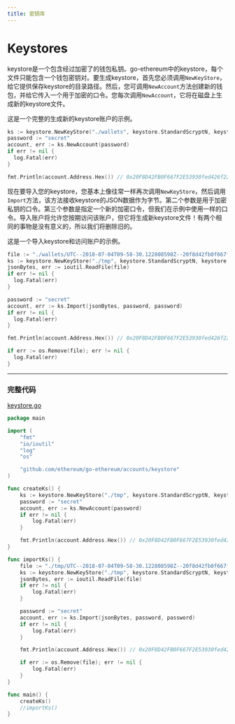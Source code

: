 ```yaml
---
title: 密钥库
---
```


# Keystores

keystore是一个包含经过加密了的钱包私钥。go-ethereum中的keystore，每个文件只能包含一个钱包密钥对。要生成keystore，首先您必须调用`NewKeyStore`，给它提供保存keystore的目录路径。然后，您可调用`NewAccount`方法创建新的钱包，并给它传入一个用于加密的口令。您每次调用`NewAccount`，它将在磁盘上生成新的keystore文件。

这是一个完整的生成新的keystore账户的示例。

```go
ks := keystore.NewKeyStore("./wallets", keystore.StandardScryptN, keystore.StandardScryptP)
password := "secret"
account, err := ks.NewAccount(password)
if err != nil {
  log.Fatal(err)
}

fmt.Println(account.Address.Hex()) // 0x20F8D42FB0F667F2E53930fed426f225752453b3
```

现在要导入您的keystore，您基本上像往常一样再次调用`NewKeyStore`，然后调用`Import`方法，该方法接收keystore的JSON数据作为字节。第二个参数是用于加密私钥的口令。第三个参数是指定一个新的加密口令，但我们在示例中使用一样的口令。导入账户将允许您按期访问该账户，但它将生成新keystore文件！有两个相同的事物是没有意义的，所以我们将删除旧的。

这是一个导入keystore和访问账户的示例。

```go
file := "./wallets/UTC--2018-07-04T09-58-30.122808598Z--20f8d42fb0f667f2e53930fed426f225752453b3"
ks := keystore.NewKeyStore("./tmp", keystore.StandardScryptN, keystore.StandardScryptP)
jsonBytes, err := ioutil.ReadFile(file)
if err != nil {
  log.Fatal(err)
}

password := "secret"
account, err := ks.Import(jsonBytes, password, password)
if err != nil {
  log.Fatal(err)
}

fmt.Println(account.Address.Hex()) // 0x20F8D42FB0F667F2E53930fed426f225752453b3

if err := os.Remove(file); err != nil {
  log.Fatal(err)
}
```

----

### 完整代码

[keystore.go](https://github.com/mhxw/ethereum-development-with-go-book/blob/main/code/keystore.go)

```go
package main

import (
	"fmt"
	"io/ioutil"
	"log"
	"os"

	"github.com/ethereum/go-ethereum/accounts/keystore"
)

func createKs() {
	ks := keystore.NewKeyStore("./tmp", keystore.StandardScryptN, keystore.StandardScryptP)
	password := "secret"
	account, err := ks.NewAccount(password)
	if err != nil {
		log.Fatal(err)
	}

	fmt.Println(account.Address.Hex()) // 0x20F8D42FB0F667F2E53930fed426f225752453b3
}

func importKs() {
	file := "./tmp/UTC--2018-07-04T09-58-30.122808598Z--20f8d42fb0f667f2e53930fed426f225752453b3"
	ks := keystore.NewKeyStore("./tmp", keystore.StandardScryptN, keystore.StandardScryptP)
	jsonBytes, err := ioutil.ReadFile(file)
	if err != nil {
		log.Fatal(err)
	}

	password := "secret"
	account, err := ks.Import(jsonBytes, password, password)
	if err != nil {
		log.Fatal(err)
	}

	fmt.Println(account.Address.Hex()) // 0x20F8D42FB0F667F2E53930fed426f225752453b3

	if err := os.Remove(file); err != nil {
		log.Fatal(err)
	}
}

func main() {
	createKs()
	//importKs()
}
```
